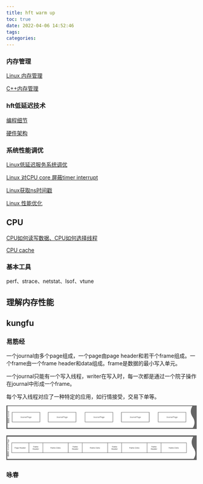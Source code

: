 ```yaml
---
title: hft warm up
toc: true
date: 2022-04-06 14:52:46
tags:
categories:
---
```


<!--more-->

### 内存管理

[Linux 内存管理](https://zhuanlan.zhihu.com/p/67059173?utm_source=wechat_session&amp;utm_medium=social&amp;utm_oi=786355128126029824&amp;utm_campaign=shareopn)

[C++内存管理](https://zhuanlan.zhihu.com/p/344377490?utm_source=wechat_session&amp;utm_medium=social&amp;utm_oi=786355128126029824&amp;utm_campaign=shareopn)

### hft低延迟技术

[编程细节](https://www.zhihu.com/question/23185359/answer/936467060?utm_source=wechat_session&amp;utm_medium=social&amp;utm_oi=786355128126029824&amp;utm_content=group3_Answer&amp;utm_campaign=shareopn)

[硬件架构](https://www.zhihu.com/question/21922144/answer/27336856?utm_source=wechat_session&amp;utm_medium=social&amp;utm_oi=786355128126029824&amp;utm_content=group3_Answer&amp;utm_campaign=shareopn)

### 系统性能调优

[Linux低延迟服务系统调优](https://zhuanlan.zhihu.com/p/58669088?utm_source=wechat_session&amp;utm_medium=social&amp;utm_oi=786355128126029824&amp;utm_campaign=shareopn)

[Linux 对CPU core 屏蔽timer interrupt](https://zhuanlan.zhihu.com/p/58669088?utm_source=wechat_session&amp;utm_medium=social&amp;utm_oi=786355128126029824&amp;utm_campaign=shareopn)

[Linux获取ns时间戳](https://zhuanlan.zhihu.com/p/58669088?utm_source=wechat_session&amp;utm_medium=social&amp;utm_oi=786355128126029824&amp;utm_campaign=shareopn)

[Linux 性能优化](https://zhuanlan.zhihu.com/p/141451255?utm_source=wechat_session&utm_medium=social&s_r=0)

## CPU

[CPU如何读写数据、CPU如何选择线程](https://zhuanlan.zhihu.com/p/276170146?utm_source=wechat_session&utm_medium=social&utm_oi=786355128126029824&utm_campaign=shareopn&s_r=0)

[CPU cache](https://zhuanlan.zhihu.com/p/266592261?utm_source=wechat_session&utm_medium=social&utm_oi=786355128126029824&utm_campaign=shareopn&s_r=0)

### 基本工具

perf、strace、netstat、lsof、vtune

## 理解内存性能









## kungfu

### 易筋经

一个journal由多个page组成，一个page由page header和若干个frame组成。一个frame由一个frame header和data组成。frame是数据的最小写入单元。

一个journal只能有一个写入线程，writer在写入时，每一次都是通过一个院子操作在journal中形成一个frame。

每个写入线程对应了一种特定的应用，如行情接受，交易下单等。

![image-20220418150835834](hft-warm-up/image-20220418150835834.png)

![image-20220418150915067](hft-warm-up/image-20220418150915067.png)





### 咏春

